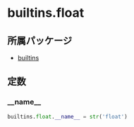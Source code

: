 # builtins.float

## 所属パッケージ
- [builtins](../../module/builtins)

## 定数

### \_\_name\_\_
```python
builtins.float.__name__ = str('float')
```
